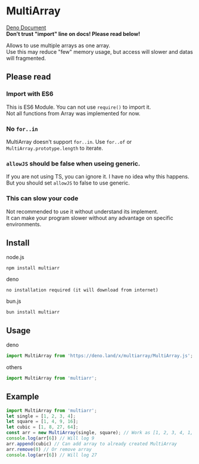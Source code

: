 # MultiArray

[Deno Document](https://deno.land/x/multiarray/MultiArray.d.ts?doc=&s=default)  
**Don't trust "import" line on docs! Please read below!**

Allows to use multiple arrays as one array.  
Use this may reduce "few" memory usage, but access will slower and datas will fragmented.

## Please read

### Import with ES6
This is ES6 Module. You can not use `require()` to import it.  
Not all functions from Array was implemented for now.

### No `for..in`
MultiArray doesn't support `for..in`.
Use `for..of` or `MultiArray.prototype.length` to iterate.

### `allowJS` should be false when useing generic.
If you are not using TS, you can ignore it.
I have no idea why this happens.
But you should set `allowJS` to false to use generic.

### This can slow your code
Not recommended to use it without understand its implement.  
It can make your program slower without any advantage on specific environments.

## Install

node.js
```shell
npm install multiarr
```

deno
```
no installation required (it will download from internet)
```

bun.js
```shell
bun install multiarr
```

## Usage

deno
```js
import MultiArray from 'https://deno.land/x/multiarray/MultiArray.js';
```

others
```js
import MultiArray from 'multiarr';
```

## Example

```js
import MultiArray from 'multiarr';
let single = [1, 2, 3, 4];
let square = [1, 4, 9, 16];
let cubic = [1, 8, 27, 64];
const arr = new MultiArray(single, square); // Work as [1, 2, 3, 4, 1, 4, 9, 16]
console.log(arr[6]) // Will log 9
arr.append(cubic) // Can add array to already created MultiArray
arr.remove(0) // Or remove array
console.log(arr[6]) // Will log 27
```
